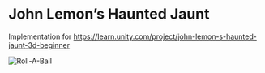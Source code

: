 # John Lemon’s Haunted Jaunt

Implementation for https://learn.unity.com/project/john-lemon-s-haunted-jaunt-3d-beginner

![Roll-A-Ball](Resources/picture.png?raw=true "John Lemon’s Haunted Jaunt")